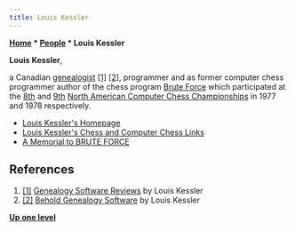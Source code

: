 ```yaml
---
title: Louis Kessler
---
```

**[Home](Home "Home") \* [People](People "People") \* Louis Kessler**


**Louis Kessler**,  

a Canadian [genealogist](https://en.wikipedia.org/wiki/Genealogy) <a id="cite-note-1" href="#cite-ref-1">[1]</a>
<a id="cite-note-2" href="#cite-ref-2">[2]</a>, programmer and as former computer chess programmer author of the chess program [Brute Force](Brute_Force_(Program) "Brute Force (Program)") which participated at the [8th](ACM_1977 "ACM 1977") and [9th](ACM_1978 "ACM 1978") [North American Computer Chess Championships](ACM_North_American_Computer_Chess_Championship "ACM North American Computer Chess Championship") in 1977 and 1978 respectively.






* [Louis Kessler's Homepage](http://www.lkessler.com/index.shtml)
* [Louis Kessler's Chess and Computer Chess Links](http://www.lkessler.com/cclinks.shtml)
* [A Memorial to BRUTE FORCE](http://www.lkessler.com/brutefor.shtml)


## References


1. <a id="cite-ref-1" href="#cite-note-1">[1]</a> [Genealogy Software Reviews](http://www.gensoftreviews.com/) by Louis Kessler
2. <a id="cite-ref-2" href="#cite-note-2">[2]</a> [Behold Genealogy Software](http://www.beholdgenealogy.com/) by Louis Kessler

**[Up one level](People "People")**







 

